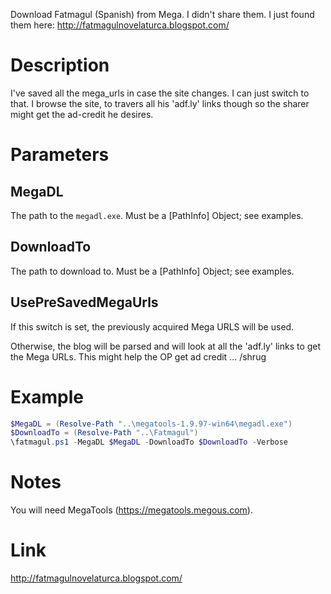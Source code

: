 Download Fatmagul (Spanish) from Mega. I didn't share them. I just found them here: http://fatmagulnovelaturca.blogspot.com/

# Description

I've saved all the mega_urls in case the site changes. I can just switch to that. 
I browse the site, to travers all his 'adf.ly' links though so the sharer might get the ad-credit he desires.

# Parameters
 ## MegaDL

The path to the `megadl.exe`. Must be a [PathInfo] Object; see examples.

## DownloadTo

The path to download to. Must be a [PathInfo] Object; see examples.

## UsePreSavedMegaUrls

If this switch is set, the previously acquired Mega URLS will be used.

Otherwise, the blog will be parsed and will look at all the 'adf.ly' links to get the Mega URLs. This might help the OP get ad credit ... /shrug

# Example

```powershell
$MegaDL = (Resolve-Path "..\megatools-1.9.97-win64\megadl.exe")
$DownloadTo = (Resolve-Path "..\Fatmagul")
\fatmagul.ps1 -MegaDL $MegaDL -DownloadTo $DownloadTo -Verbose
```

# Notes

You will need MegaTools (https://megatools.megous.com).

# Link

http://fatmagulnovelaturca.blogspot.com/